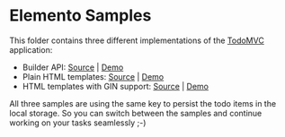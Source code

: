 # Elemento Samples

This folder contains three different implementations of the [TodoMVC](http://todomvc.com/) application:
 
- Builder API: [Source](builder) | [Demo](http://hpehl.github.io/elemento/builder/index.html)
- Plain HTML templates: [Source](templated) | [Demo](http://hpehl.github.io/elemento/templated/index.html)
- HTML templates with GIN support: [Source](gin) | [Demo](http://hpehl.github.io/elemento/gin/index.html)

All three samples are using the same key to persist the todo items in the local storage. So you can switch between the samples and continue working on your tasks seamlessly ;-)
